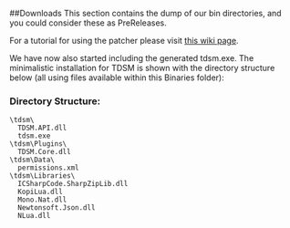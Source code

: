 ##Downloads
This section contains the dump of our bin directories, and you could consider these as PreReleases.

For a tutorial for using the patcher please visit [this wiki page](https://github.com/DeathCradle/Terraria-s-Dedicated-Server-Mod/wiki/A-Beginner%27s-Guide-for-TDSM-Rebind%3A-Installation-and-Running).

We have now also started including the generated tdsm.exe. The minimalistic installation for TDSM is shown with the directory structure below (all using files available within this Binaries folder):

### Directory Structure:
```
\tdsm\
  TDSM.API.dll
  tdsm.exe
\tdsm\Plugins\
  TDSM.Core.dll
\tdsm\Data\
  permissions.xml
\tdsm\Libraries\
  ICSharpCode.SharpZipLib.dll
  KopiLua.dll
  Mono.Nat.dll
  Newtonsoft.Json.dll
  NLua.dll
```
